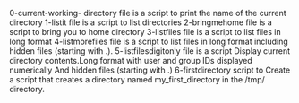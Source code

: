 0-current-working- directory file is a script to print the name of the current directory
1-listit file is a script to list directories
2-bringmehome file is a script to bring you to home directory
3-listfiles file is a script to list files in long format
4-listmorefiles file is a script to list files in long format  including hidden files (starting with .).
5-listfilesdigitonly file is a script Display current directory contents.Long format with user and group IDs displayed numerically And hidden files (starting with .)
6-firstdirectory script to Create a script that creates a directory named my_first_directory in the /tmp/ directory.
